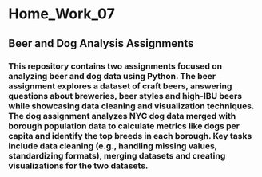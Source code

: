 # Home_Work_07
## Beer and Dog Analysis Assignments
### This repository contains two assignments focused on analyzing beer and dog data using Python. The beer assignment explores a dataset of craft beers, answering questions about breweries, beer styles and high-IBU beers while showcasing data cleaning and visualization techniques. The dog assignment analyzes NYC dog data merged with borough population data to calculate metrics like dogs per capita and identify the top breeds in each borough. Key tasks include data cleaning (e.g., handling missing values, standardizing formats), merging datasets and creating visualizations for the two datasets.
